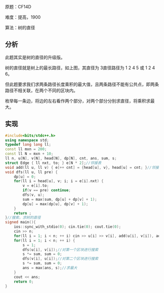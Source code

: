 原题：CF14D

难度：提高，1900

算法：树的直径

## 分析

此题其实是树的直径的升级版。

树的直径就是树上的最长路径，如上图，其直径为 3直径路径为 1 2 4 5 或 1 2 4 6。

但此题要求我们求两条路径长度乘积的最大值，且两条路径不能有公共点，即两条路径不相关联，在两个不同的区块内。

枚举每一条边，将边的左右看作两个部分，对两个部分分别求直径，将乘积求最大。

## 实现

```cpp
#include<bits/stdc++.h>
using namespace std;
typedef long long ll;
const ll mxn = 200;
const ll N = mxn + 10;
ll n, u[N], v[N], head[N], dp[N], cnt, ans, sum, s;
struct Edge { ll nxt, to; } e[N * 2];//邻接表
void add(ll u, ll v) { e[++ cnt] = {head[u], v}, head[u] = cnt; }//邻接表建边
void dfs(ll u, ll pre) {
	dp[u] = 0;
	for(ll i = head[u], v; i; i = e[i].nxt) {
		v = e[i].to;
		if(v == pre) continue;
		dfs(v, u);
		sum = max(sum, dp[u] + dp[v] + 1);
		dp[u] = max(dp[u], dp[v] + 1);
	}
	return ;
}//搜索，求树的直径
signed main(){
	ios::sync_with_stdio(0); cin.tie(0); cout.tie(0);
	cin >> n;
	for(ll i = 1; i < n; ++ i) cin >> u[i] >> v[i], add(u[i], v[i]), add(v[i], u[i]);
	for(ll i = 1; i < n; ++ i) {
		s = 1;
		dfs(u[i], v[i]);//对第一个区块进行搜索
		s *= sum, sum = 0;
		dfs(v[i], u[i]);//对第二个区块进行搜索
		s *= sum, sum = 0;
		ans = max(ans, s);//求最大
	}
	cout << ans;
	return 0;
}
```